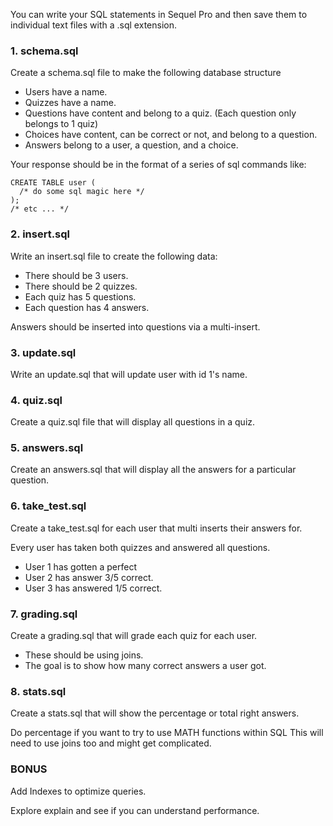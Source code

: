 You can write your SQL statements in Sequel Pro and then save them to individual text files with a .sql extension.

### 1. schema.sql 

Create a schema.sql file to make the following database structure

  - Users have a name.
  - Quizzes have a name.
  - Questions have content and belong to a quiz. (Each question only belongs to 1 quiz)
  - Choices have content, can be correct or not, and belong to a question.
  - Answers belong to a user, a question, and a choice.

  Your response should be in the format of a series of sql commands like:

    CREATE TABLE user (
      /* do some sql magic here */
    );
    /* etc ... */

### 2. insert.sql

Write an insert.sql file to create the following data:

  - There should be 3 users.
  - There should be 2 quizzes.
  - Each quiz has 5 questions.
  - Each question has 4 answers.

  Answers should be inserted into questions via a multi-insert.

### 3. update.sql

Write an update.sql that will update user with id 1's name.

### 4. quiz.sql

Create a quiz.sql file that will display all questions in a quiz.

### 5. answers.sql

Create an answers.sql that will display all the answers for a particular question.

### 6. take_test.sql

Create a take_test.sql for each user that multi inserts their answers for.

  Every user has taken both quizzes and answered all questions.

  - User 1 has gotten a perfect
  - User 2 has answer 3/5 correct.
  - User 3 has answered 1/5 correct.

### 7. grading.sql

Create a grading.sql that will grade each quiz for each user. 
  - These should be using joins.
  - The goal is to show how many correct answers a user got.

### 8. stats.sql

Create a stats.sql that will show the percentage or total right answers. 
  
  Do percentage if you want to try to use MATH functions within SQL This will need to use joins too and might get complicated.

### BONUS

Add Indexes to optimize queries.

Explore explain and see if you can understand performance.